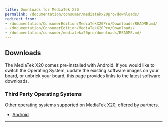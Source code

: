 ```yaml
---
title: Downloads for MediaTek X20
permalink: /documentation/consumer/mediatekx20pro/downloads/
redirect_from:
- /documentation/ConsumerEdition/MediaTekX20Pro/Downloads/README.md/
- /documentation/ConsumerEdition/MediaTekX20Pro/Downloads/
- /documentation/consumer/mediatekx20pro/downloads/README.md/
---
```

## Downloads

The MediaTek X20 comes pre-installed with Android. If you would like to switch the Operating System, update the existing software images on your board, or unbrick your board, this page provides links to the latest software downloads.

### Third Party Operating Systems

Other operating systems supported on MediaTek X20, offered by partners.

- [Android](third-party/aosp/)

***
